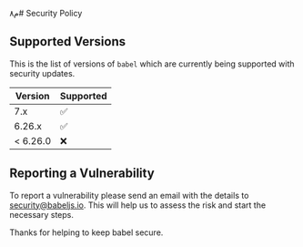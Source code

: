 م٨# Security Policy

## Supported Versions

This is the list of versions of `babel` which are
currently being supported with security updates.

| Version  | Supported          |
| -------- | ------------------ |
| 7.x      | :white_check_mark: |
| 6.26.x   | :white_check_mark: |
| < 6.26.0 | :x:                |

## Reporting a Vulnerability

To report a vulnerability please send an email with the details to security@babeljs.io. 
This will help us to assess the risk and start the necessary steps.

Thanks for helping to keep babel secure.
